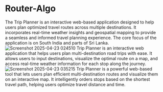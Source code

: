 # Router-Algo
The Trip Planner is an interactive web-based application designed to help users plan optimized travel routes across multiple destinations. It incorporates real-time weather insights and geospatial mapping to provide a seamless and informed travel planning experience. The core focus of the application is on South India and parts of Sri Lanka.
![Screenshot 2025-04-23 024510](https://github.com/user-attachments/assets/3af09363-f7cd-4691-81b6-8c8df8162e8a)
Trip Planner is an interactive web application that helps users plan multi-destination road trips with ease. It allows users to input destinations, visualize the optimal route on a map, and access real-time weather information for each stop along the journey.
![Screenshot 2025-04-23 035215](https://github.com/user-attachments/assets/cd9cd0cb-bce7-4f9c-8bc9-daec258504d4)
Trip Planner is a powerful web-based tool that lets users plan efficient multi-destination routes and visualize them on an interactive map. It intelligently orders stops based on the shortest travel path, helping users optimize travel distance and time.
